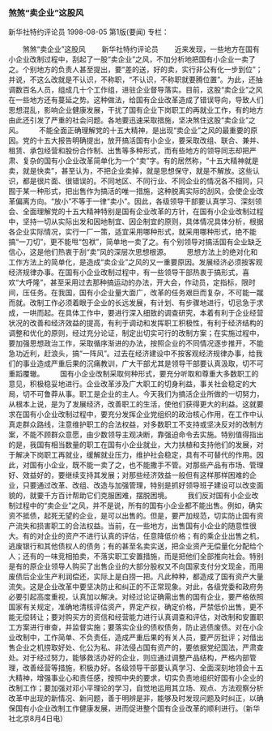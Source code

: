 ### 煞煞“卖企业”这股风
新华社特约评论员
1998-08-05
第1版(要闻)
专栏：

　　煞煞“卖企业”这股风
　　新华社特约评论员
　　近来发现，一些地方在国有小企业改制过程中，刮起了一股“卖企业”之风，不加分析地把国有小企业一卖了之。个别地方的负责人甚至提出，要“差的送，好的卖，实行非公有化一步到位”；并说，不这么改就是不认识，不称职，“不认识，不称职就要腾位置”。为此，还抽调数百名人员，组成几十个工作组，进驻企业督导落实。目前，这股“卖企业”之风在一些地方还有蔓延之势。这种做法，给国有企业改革造成了错误导向，导致人们思想混乱，影响企业健康发展，干扰了国有企业下岗职工的再就业工作，有的地方由此还引发了严重的社会问题。各地要迅速采取措施，坚决煞住这股“卖企业”之风。
　　不能全面正确理解党的十五大精神，是出现“卖企业”之风的最重要的原因。党的十五大报告明确提出，放开搞活国有小企业，要采取改组、联合、兼并、租赁、承包经营和股份合作制、出售等多种形式，而有些地方的领导同志却把严肃、复杂的国有小企业改革简单化为一个“卖”字。有的居然称，“十五大精神就是卖，就是快卖”，甚至认为，不把企业卖掉，就是思想保守，就是不解放。这些认识，都是很片面、很错误的。不同地区、不同行业、不同企业的情况各不相同，只囿于某一种形式，把出售作为搞活的唯一措施，这种脱离实际的刮风，会使企业改革偏离方向。“放小”不等于一律“卖小”。因此，各级领导干部要认真学习、深刻领会、全面理解党的十五大精神特别是国有企业改革的方针，在国有小企业改制过程中，坚持一切从实际出发和因地制宜、因企制宜的原则，具体情况具体分析，根据各企业实际情况，实行一厂一策，适宜采用哪种形式，就采用哪种形式，绝不能搞“一刀切”，更不能甩“包袱”，简单地一卖了之。有个别领导对搞活国有企业缺乏信心，这是他们热衷于刮“卖”风的深层次思想根源。
　　思想方法上的绝对化和工作方法上的简单化，是造成“卖企业”之风的又一重要原因。发展经济必须按客观经济规律办事。在国有小企业改制过程中，有一些领导干部热衷于搞形式，喜欢“大呼隆”，甚至采用过去那种搞运动的办法，开大会，作动员，定指标，限时间，压任务。在我国，国有小企业量大面广，改革的任务艰巨而复杂，不可能一蹴而就。改制工作必须着眼于企业的长远发展，有计划、有步骤地进行，切忌急于求成，一哄而起。在具体工作中，要进行深入细致的调查研究，本着有利于企业经营状况的改善和经济效益的提高，有利于调动和发挥职工积极性，有利于经济结构的调整和优化的原则，经过充分论证，制定出切实可行的改制方案；在实施过程中，要加强思想政治工作，采取循序渐进的办法，按照企业的不同情况逐步推开，不能急功近利，赶浪头，搞“一阵风”。过去在经济建设中不按客观经济规律办事，给我们的事业造成严重后果的沉痛教训，广大干部尤其是领导干部要认真汲取，切不可重蹈覆辙。
　　国有小企业改制采取何种形式，要充分听取和尊重大多数职工的意见，积极稳妥地进行。企业改革涉及广大职工的切身利益，事关社会稳定的大局，切不可鲁莽从事。职工是企业的主人。今天我们为搞活企业所做的一切努力，从根本上说，是为了发展经济，改善职工的生活，使他们获得更大的利益。这就要求在国有小企业改制过程中，要充分发挥企业党组织的政治核心作用，在工作中认真走群众路线，注意维护职工的合法权益，对多数职工不支持或坚决反对的改制方案，不能不顾群众意愿，由少数领导主观决断，靠强迫命令去实施。特别值得指出的是，我国有相当数量的职工在国有小企业就业，大力扶植和支持他们的发展，对于解决下岗职工再就业，缓解就业压力，维护社会稳定，具有不可替代的作用。因此，对国有小企业，既不能一卖了之，也不能撒手不管。对那些产品有市场、管理好、效益好的，要继续支持其发展；对那些经济效益一般但有这样那样困难的企业，只要通过改革、改组、改造与加强管理，特别是抓好领导班子建设可以改变面貌的，就要千方百计帮助它们克服困难，摆脱困境。
　　我们反对国有小企业改制过程中的“卖企业”之风，并不是说，所有的国有小企业都不能出售。例如，确实资不抵债，起死无望的企业，是可以出售的。但是，要严加规范，切实防止国有资产流失和损害职工的合法权益。当前，在一些地方，出售国有小企业的随意性很大。有的对企业的资产不进行认真的评估，任意降低价格；有的乘企业出售之机，逃废银行和其他债权人的债务；有的甚至名卖实送，把企业资产无偿量化分配给个人；还有的一味竞相拍卖，不落实职工安置措施，而是把他们全部推向社会。特别是有的原企业领导人购买了出售企业的大部分股权又不向国家支付分文现金，而用废债后企业生产利润偿还，实际上是白捞一把。凡此种种，都造成了国有资产大量流失。这是企业改革中要坚决防止和纠正的不正常现象。对此，各级党委和政府务必要引起高度重视，认真加以解决。对经过论证确需出售的国有企业，要严格依照国家有关规定，准确地清核评估资产，界定产权，确定价格，严禁低价出售，更不能无偿转让；要对购买方的资信和经营能力进行认真调查和评估，对改制和安置职工方案进行审查，并监督实施；要落实企业的债权债务，防止逃债废债。对在小企业改制中，工作简单、不负责任，造成严重后果的有关人员，要严厉批评；对借出售企业之机捞取好处、化公为私、非法侵占国有资产的，要依据党纪国法，严肃查处。对于经过努力，能够救活办好的企业，则应通过调整产品结构，严格内部管理，改善经营等措施，积极办好。各级领导干部要认真学习、全面深刻地领会十五大精神，增强事业心和责任感，按照中央的要求，切实负责地组织好国有小企业的改制工作；要加强对邓小平理论的学习，自觉地运用其立场、观点、方法观察分析改革中出现的新情况、新问题，善于明辨是非，能够及时发现问题及时纠正，以确保国有小企业改制工作健康发展，进而促进整个国有企业改革的顺利进行。（新华社北京8月4日电）

